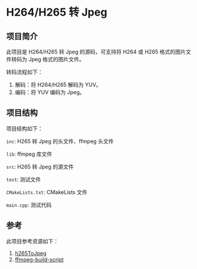 # H264/H265 转 Jpeg 

## 项目简介

此项目是 H264/H265 转 Jpeg 的源码，可支持将 H264 或 H265 格式的图片文件转码为 Jpeg 格式的图片文件。

转码流程如下：

1. 解码：将 H264/H265 解码为 YUV。
2. 编码：将 YUV 编码为 Jpeg。

## 项目结构

项目结构如下：

`inc`: H265 转 Jpeg 的头文件、ffmpeg 头文件

`lib`: ffmpeg 库文件

`src`: H265 转 Jpeg 的源文件

`test`: 测试文件

`CMakeLists.txt`: CMakeLists 文件

`main.cpp`: 测试代码 

## 参考

此项目参考资源如下：

1. [h265ToJpeg](https://github.com/lucish/h265ToJpeg)
2. [ffmpeg-build-script](https://github.com/markus-perl/ffmpeg-build-script/)
